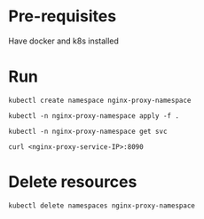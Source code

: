 # Pre-requisites
Have docker and k8s installed

# Run

```
kubectl create namespace nginx-proxy-namespace

kubectl -n nginx-proxy-namespace apply -f .

kubectl -n nginx-proxy-namespace get svc

curl <nginx-proxy-service-IP>:8090
```


# Delete resources

```kubectl delete namespaces nginx-proxy-namespace```
